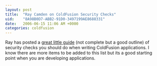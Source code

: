 ```yaml
---
layout: post
title:  "Ray Camden on ColdFusion Security Checks"
uid:	"8A98B0D7-ABB2-91D0-3497199AE8688331"
date:   2006-06-15 11:06 AM +0000
categories: coldfusion
---
```

Ray has posted a <a href="http://ray.camdenfamily.com/coldfusionsecuritychecklist.cfm">great little guide</a> (not complete but a good outline) of security checks you should do when writing ColdFusion applications. I know there are more items to be added to this list but its a good starting point when you are developing applications.